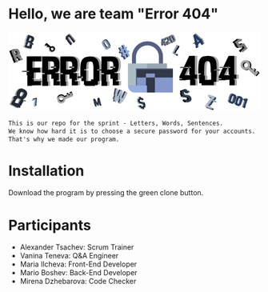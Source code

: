 # Hello, we are team "Error 404"

<img src="https://raw.githubusercontent.com/VNTeneva19/Error-404/master/Pictures/Logo%202.png" width="1000">

```
This is our repo for the sprint - Letters, Words, Sentences.
We know how hard it is to choose a secure password for your accounts.   
That's why we made our program.
```

# Installation

Download the program by pressing the green clone button.

# Participants

* Alexander Tsachev: Scrum Trainer  
* Vanina Teneva: Q&A Engineer  
* Maria Ilcheva: Front-End Developer  
* Mario Boshev: Back-End Developer   
* Mirena Dzhebarova: Code Checker  